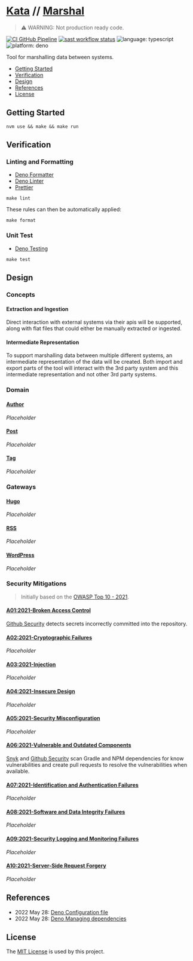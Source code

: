 # [Kata](https://github.com/dbtedman/kata) // [Marshal](https://github.com/dbtedman/kata-marshal)

> ⚠️ WARNING: Not production ready code.

[![CI GitHub Pipeline](https://img.shields.io/github/workflow/status/dbtedman/kata-marshal/ci?style=for-the-badge&logo=github&label=ci)](https://github.com/dbtedman/kata-marshal/actions/workflows/ci.yml)
[![sast workflow status](https://img.shields.io/github/workflow/status/dbtedman/kata-marshal/sast?style=for-the-badge&logo=github&label=sast)](https://github.com/dbtedman/kata-marshal/actions/workflows/sast.yml)
![language: typescript](https://img.shields.io/badge/language-typescript-blue.svg?style=for-the-badge&logo=typescript)
![platform: deno](https://img.shields.io/badge/platform-deno-orange.svg?style=for-the-badge&logo=deno)

Tool for marshalling data between systems.

-   [Getting Started](#getting-started)
-   [Verification](#verification)
-   [Design](#design)
-   [References](#references)
-   [License](#license)

## Getting Started

```shell
nvm use && make && make run
```

## Verification

### Linting and Formatting

-   [Deno Formatter](https://deno.land/manual/tools/formatter)
-   [Deno Linter](https://deno.land/manual/tools/linter)
-   [Prettier](https://prettier.io)

```shell
make lint
```

These rules can then be automatically applied:

```shell
make format
```

### Unit Test

-   [Deno Testing](https://deno.land/manual/testing)

```shell
make test
```

## Design

### Concepts

#### Extraction and Ingestion

Direct interaction with external systems via their apis will be supported, along with flat files that could either be manually extracted or ingested.

#### Intermediate Representation

To support marshalling data between multiple different systems, an intermediate representation of the data will be created. Both import and export parts of the tool will interact with the 3rd party system and this intermediate representation and not other 3rd party systems.

### Domain

#### [Author](./src/internal/domain/author)

_Placeholder_

#### [Post](./src/internal/domain/post)

_Placeholder_

#### [Tag](./src/internal/domain/tag)

_Placeholder_

### Gateways

#### [Hugo](./src/internal/gateway/hugo)

_Placeholder_

#### [RSS](./src/internal/gateway/rss)

_Placeholder_

#### [WordPress](./src/internal/gateway/wordpress)

_Placeholder_

### Security Mitigations

> Initially based on the [OWASP Top 10 - 2021](https://owasp.org/www-project-top-ten/).

#### [A01:2021-Broken Access Control](https://owasp.org/Top10/A01_2021-Broken_Access_Control/)

[Github Security](https://github.com/features/security) detects secrets incorrectly committed into the repository.

#### [A02:2021-Cryptographic Failures](https://owasp.org/Top10/A02_2021-Cryptographic_Failures/)

_Placeholder_

#### [A03:2021-Injection](https://owasp.org/Top10/A03_2021-Injection/)

_Placeholder_

#### [A04:2021-Insecure Design](https://owasp.org/Top10/A04_2021-Insecure_Design/)

_Placeholder_

#### [A05:2021-Security Misconfiguration](https://owasp.org/Top10/A05_2021-Security_Misconfiguration/)

_Placeholder_

#### [A06:2021-Vulnerable and Outdated Components](https://owasp.org/Top10/A06_2021-Vulnerable_and_Outdated_Components/)

[Snyk](https://snyk.io) and [Github Security](https://github.com/features/security) scan Gradle and NPM dependencies for know vulnerabilities and create pull requests to resolve the vulnerabilities when available.

#### [A07:2021-Identification and Authentication Failures](https://owasp.org/Top10/A07_2021-Identification_and_Authentication_Failures/)

_Placeholder_

#### [A08:2021-Software and Data Integrity Failures](https://owasp.org/Top10/A08_2021-Software_and_Data_Integrity_Failures/)

_Placeholder_

#### [A09:2021-Security Logging and Monitoring Failures](https://owasp.org/Top10/A09_2021-Security_Logging_and_Monitoring_Failures/)

_Placeholder_

#### [A10:2021-Server-Side Request Forgery](https://owasp.org/Top10/A10_2021-Server-Side_Request_Forgery_%28SSRF%29/)

_Placeholder_

## References

-   2022 May 28: [Deno Configuration file](https://deno.land/manual/getting_started/configuration_file)
-   2022 May 28: [Deno Managing dependencies](https://deno.land/manual/examples/manage_dependencies)

## License

The [MIT License](./LICENSE.md) is used by this project.
